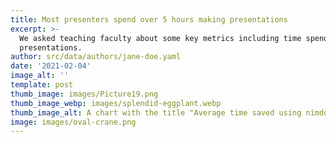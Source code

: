 ```yaml
---
title: Most presenters spend over 5 hours making presentations
excerpt: >-
  We asked teaching faculty about some key metrics including time spend making
  presentations.
author: src/data/authors/jane-doe.yaml
date: '2021-02-04'
image_alt: ''
template: post
thumb_image: images/Picture19.png
thumb_image_webp: images/splendid-eggplant.webp
thumb_image_alt: A chart with the title "Average time saved using nimdone"
image: images/oval-crane.png
---
```

